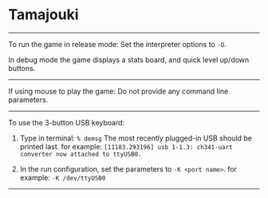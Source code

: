# Tamajouki
------------------------------------------------------------------------------------

To run the game in release mode:
Set the interpreter options to `-O`.

In debug mode the game displays a stats board, and quick level up/down buttons.

------------------------------------------------------------------------------------

If using mouse to play the game:
Do not provide any command line parameters.

------------------------------------------------------------------------------------

To use the 3-button USB keyboard:

1) Type in terminal:
	`% demsg`
	The most recently plugged-in USB should be printed last.
	for example:
	`[11183.293196] usb 1-1.3: ch341-uart converter now attached to ttyUSB0.`
	
2) In the run configuration, set the parameters to `-K <port name>`.
	for example:
	`-K /dev/ttyUSB0`

------------------------------------------------------------------------------------

